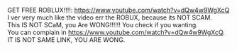 GET FREE ROBLUX!!!!: https://www.youtube.com/watch?v=dQw4w9WgXcQ  
I ver very much like the video err the ROBUX, because its NOT SCAM.  
This IS NOT SCaM, you Are WONG!!!!!! You check if you wanting.  
You can complain in https://www.youtube.com/watch?v=dQw4w9WgXcQ. IT IS NOT SAME LINK, YOU ARE WONG.